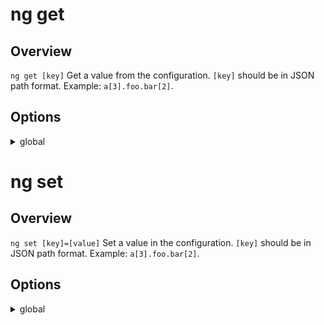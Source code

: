 <!-- Links in /docs/documentation should NOT have `.md` at the end, because they end up in our wiki at release. -->

# ng get

## Overview
`ng get [key]` Get a value from the configuration.
`[key]` should be in JSON path format. Example: `a[3].foo.bar[2]`.

## Options
<details>
  <summary>global</summary>
  <p>
    <code>--global</code> <em>default value: false</em>
  </p>
  <p>
    Get the value in the global configuration (in your home directory).
  </p>
</details>


# ng set

## Overview
`ng set [key]=[value]` Set a value in the configuration.
`[key]` should be in JSON path format. Example: `a[3].foo.bar[2]`.

## Options
<details>
  <summary>global</summary>
  <p>
    <code>--global</code> <em>default value: false</em>
  </p>
  <p>
    Get the value in the global configuration (in your home directory).
  </p>
</details>
